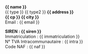 **{{ name }}**  
{{ type }}
{{ type2 }}
**{{ address }}**  
**{{ cp }} {{ city }}**  
Email : {{ email }}


**SIREN : {{ siren }}**  
Immatriculation : {{ immatriculation }}  
N° TVA Intracommunautaire : {{ intra }}  
Code NAF : {{ naf }}
